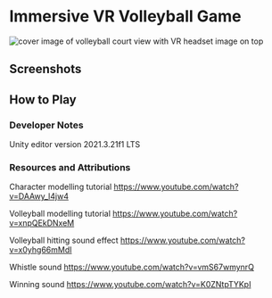 # Immersive VR Volleyball Game
![cover image of volleyball court view with VR headset image on top](vr-vball-cover.png)

## Screenshots

## How to Play

### Developer Notes
Unity editor version 2021.3.21f1 LTS

### Resources and Attributions
Character modelling tutorial https://www.youtube.com/watch?v=DAAwy_l4jw4

Volleyball modelling tutorial https://www.youtube.com/watch?v=xnpQEkDNxeM

Volleyball hitting sound effect https://www.youtube.com/watch?v=x0yhg66mMdI

Whistle sound https://www.youtube.com/watch?v=vmS67wmynrQ

Winning sound https://www.youtube.com/watch?v=K0ZNtpTYKpI
